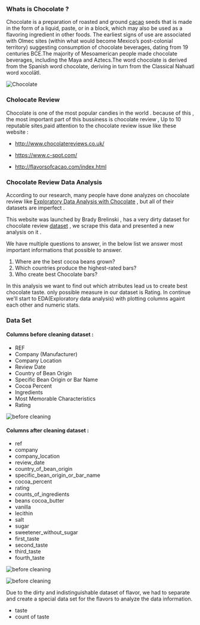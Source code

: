 ### Whats is Chocolate ?
Chocolate is a preparation of roasted and ground [cacao](https://en.wikipedia.org/wiki/Theobroma_cacao) seeds that is made in the form of a liquid, paste, or in a block, which may also be used as a flavoring ingredient in other foods. The earliest signs of use are associated with Olmec sites (within what would become Mexico’s post-colonial territory) suggesting consumption of chocolate beverages, dating from 19 centuries BCE.The majority of Mesoamerican people made chocolate beverages, including the Maya and Aztecs.The word chocolate is derived from the Spanish word chocolate, deriving in turn from the Classical Nahuatl word xocolātl.

![Chocolate](https://github.com/BahramJannesar/Chocolate_reveiw_data_analysis/blob/master/image/istock-522735736.jpg)

### Cholocate Review 
Chocolate is one of the most popular candies in the world . because of this , the most important part of this bussiness is chocolate review , Up to 10 reputable sites,paid attention to the chocolate review issue like these website :

* http://www.chocolatereviews.co.uk/

* https://www.c-spot.com/

* http://flavorsofcacao.com/index.html

### Chocolate Review Data Analysis
According to our research, many people have done analyzes on chocolate review like [Exploratory Data Analysis with Chocolate](https://www.kaggle.com/thedatabeast/exploratory-data-analysis-with-chocolate) , but all of  their datasets are imperfect .

This website was launched by Brady Brelinski , has a very dirty dataset for chocolate review [dataset](http://flavorsofcacao.com/chocolate_database.html) , we scrape this data and presented a new analysis on it .

We have multiple questions to answer, in the below list we answer most important informations that possible to answer.
1. Where are the best cocoa beans grown?
2. Which countries produce the highest-rated bars?
3. Who create best Chocolate bars?

In this analysis we want to find out which atrributes lead us to create best chocolate taste. only possible measure in our dataset is Rating. In continue we'll start to EDA(Exploratory data analysis) with plotting columns againt each other and numeric stats.

### Data Set

#### Columns before cleaning dataset :

* REF
* Company (Manufacturer)
* Company Location
* Review Date
* Country of Bean Origin
* Specific Bean Origin or Bar Name
* Cocoa Percent
* Ingredients
* Most Memorable Characteristics
* Rating

![before cleaning](https://github.com/BahramJannesar/Chocolate_reveiw_data_analysis/blob/master/image/table_before_cleaning.png)

#### Columns after cleaning dataset :

* ref
* company
* company_location
* review_date
* country_of_bean_origin
* specific_bean_origin_or_bar_name
* cocoa_percent
* rating
* counts_of_ingredients
* beans	cocoa_butter
* vanilla
* lecithin
* salt
* sugar
* sweetener_without_sugar
* first_taste
* second_taste
* third_taste
* fourth_taste


![before cleaning](https://github.com/BahramJannesar/Chocolate_reveiw_data_analysis/blob/master/image/table1.png)


![before cleaning](https://github.com/BahramJannesar/Chocolate_reveiw_data_analysis/blob/master/image/table2.png)

Due to the dirty and indistinguishable dataset of flavor, we had to separate and create a special data set for the flavors to analyze the data information.

* taste	
* count of taste














